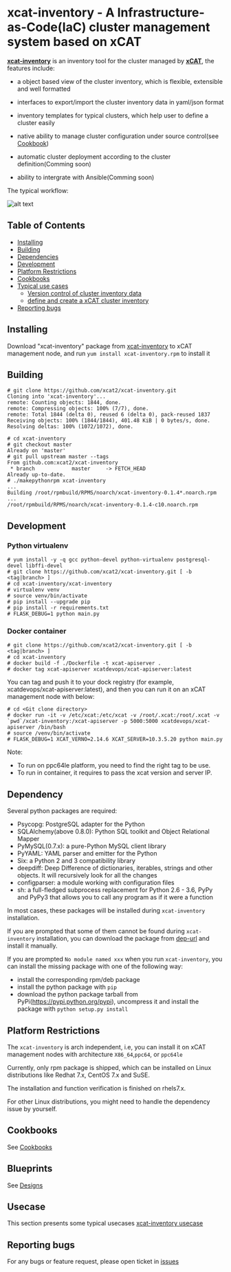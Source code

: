 # xcat-inventory - A Infrastructure-as-Code(IaC) cluster management system based on xCAT

[**xcat-inventory**](https://github.com/xcat2/xcat-inventory/wiki/xcat-inventory--Wiki) is an inventory tool for the cluster managed by [**xCAT**](http://xcat.org), the features include:

- a object based view of the cluster inventory, which is flexible, extensible and well formatted

- interfaces to export/import the cluster inventory data in yaml/json format

- inventory templates for typical clusters, which help user to define a cluster easily

- native ability to manage cluster configuration under source control(see [Cookbook](https://github.com/xcat2/xcat-inventory/wiki/How-to-source-control-xCAT-Cluster-configuration-with-%22xcat-inventory%22%3F))

- automatic cluster deployment according to the cluster definition(Comming soon)

- ability to intergrate with Ansible(Comming soon)

The typical workflow:

![alt text](https://github.com/xcat2/xcat-inventory/blob/master/workflow.jpg)


## Table of Contents

- [Installing](#installing)
- [Building](#building)
- [Dependencies](#dependency)
- [Development](#development)
- [Platform Restrictions](#platform)
- [Cookbooks](#Cookbooks)
- [Typical use cases](#usecase)
  - [Version control of cluster inventory data](#versioncontrol)
  - [define and create a xCAT cluster inventory](#definecluster)
- [Reporting bugs](#reporting-bugs)


## Installing

Download "xcat-inventory" package from [xcat-inventory](https://github.com/xcat2/xcat-inventory/releases/download/v0.1.6/xcat-inventory-0.1.6-c0.noarch.rpm) to xCAT management node, and run `yum install xcat-inventory.rpm` to install it

## Building

```
# git clone https://github.com/xcat2/xcat-inventory.git
Cloning into 'xcat-inventory'...
remote: Counting objects: 1844, done.
remote: Compressing objects: 100% (7/7), done.
remote: Total 1844 (delta 0), reused 6 (delta 0), pack-reused 1837
Receiving objects: 100% (1844/1844), 401.48 KiB | 0 bytes/s, done.
Resolving deltas: 100% (1072/1072), done.
```

```
# cd xcat-inventory
# git checkout master
Already on 'master'
# git pull upstream master --tags
From github.com:xcat2/xcat-inventory
 * branch            master     -> FETCH_HEAD
Already up-to-date.
# ./makepythonrpm xcat-inventory
...
Building /root/rpmbuild/RPMS/noarch/xcat-inventory-0.1.4*.noarch.rpm ...
/root/rpmbuild/RPMS/noarch/xcat-inventory-0.1.4-c10.noarch.rpm
```
## Development

### Python virtualenv

```
# yum install -y -q gcc python-devel python-virtualenv postgresql-devel libffi-devel
# git clone https://github.com/xcat2/xcat-inventory.git [ -b <tag|branch> ]
# cd xcat-inventory/xcat-inventory
# virtualenv venv
# source venv/bin/activate
# pip install --upgrade pip
# pip install -r requirements.txt
# FLASK_DEBUG=1 python main.py
```

### Docker container
```
# git clone https://github.com/xcat2/xcat-inventory.git [ -b <tag|branch> ]
# cd xcat-inventory
# docker build -f ./Dockerfile -t xcat-apiserver .
# docker tag xcat-apiserver xcatdevops/xcat-apiserver:latest
```

You can tag and push it to your dock registry (for example, xcatdevops/xcat-apiserver:latest), and then you can run it on an xCAT management node with below:

```
# cd <Git clone directory>
# docker run -it -v /etc/xcat:/etc/xcat -v /root/.xcat:/root/.xcat -v `pwd`/xcat-inventory:/xcat-apiserver -p 5000:5000 xcatdevops/xcat-apiserver /bin/bash
# source /venv/bin/activate
# FLASK_DEBUG=1 XCAT_VERNO=2.14.6 XCAT_SERVER=10.3.5.20 python main.py
```
Note:

- To run on ppc64le platform, you need to find the right tag to be use.
- To run in container, it requires to pass the xcat version and server IP.


## Dependency

Several python packages are required:

* Psycopg: PostgreSQL adapter for the Python
* SQLAlchemy(above 0.8.0): Python SQL toolkit and Object Relational Mapper
* PyMySQL(0.7.x): a pure-Python MySQL client library
* PyYAML: YAML parser and emitter for the Python
* Six: a Python 2 and 3 compatibility library
* deepdiff: Deep Difference of dictionaries, iterables, strings and other objects. It will recursively look for all the changes
* configparser: a module working with configuration files
* sh: a full-fledged subprocess replacement for Python 2.6 - 3.6, PyPy and PyPy3 that allows you to call any program as if it were a function

In most cases, these packages will be installed during `xcat-inventory` installation. 

If you are prompted that some of them cannot be found during `xcat-inventory` installation, you can download the package from [dep-url](http://xcat.org/files/xcat/xcat-dep/2.x_Linux/beta/xcat-inventory/) and install it manually. 

If you are prompted `No module named xxx` when you run `xcat-inventory`, you can install the missing package with one of the following way: 

* install the corresponding rpm/deb package
* install the python package with `pip`
* download the python package tarball from PyPi(https://pypi.python.org/pypi), uncompress it and install the package with `python setup.py install`

## Platform Restrictions

The `xcat-inventory` is arch independent, i.e, you can install it on xCAT management nodes with architecture `X86_64`,`ppc64`, or `ppc64le` 

Currently, only rpm package is shipped, which can be installed on Linux distributions like Redhat 7.x, CentOS 7.x and SuSE. 

The installation and function verification is finished on rhels7.x. 

For other Linux distributions, you might need to handle the dependency issue by yourself. 


## Cookbooks

See [Cookbooks](https://github.com/xcat2/xcat-inventory/wiki)


## Blueprints

See [Designs](https://github.com/xcat2/xcat-inventory/wiki#mini-designs-of-xcat-inventory-major-features)

## Usecase

This section presents some typical usecases [xcat-inventory usecase](http://xcat-docs.readthedocs.io/en/latest/advanced/xcat-inventory/index.html)

## Reporting bugs

For any bugs or feature request, please open ticket in [issues](https://github.com/xcat2/xcat-inventory/issues)




